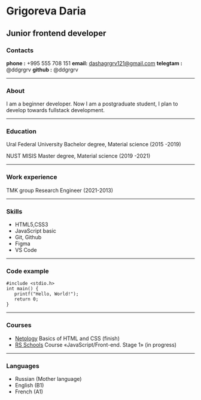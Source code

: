 
# Grigoreva Daria

## Junior frontend developer

### Contacts

__phone :__ +995 555 708 151
__email:__ dashagrgrv121@gmail.com
__telegtam :__ @ddgrgrv
__github :__ @ddgrgrv

---
### About
I am a beginner developer. Now I am a postgraduate student, I plan to develop towards fullstack development.

---
### Education
Ural Federal University
Bachelor degree, Material science
(2015 -2019)

NUST MISIS
Master degree, Material science
(2019 -2021)

---
### Work experience

TMK group
Research Engineer
(2021-2013)

---
### Skills
* HTML5,CSS3
* JavaScript basic
* Git, Github
* Figma
* VS Code

---
### Code example

```
#include <stdio.h>
int main() {
   printf("Hello, World!");
   return 0;
}
```
---
### Courses
* [Netology](www.netology.com) Basics of HTML and CSS (finish) 
* [RS Schools](www.rsschool.com) Course «JavaScript/Front-end. Stage 1» (in progress)

---
### Languages
* Russian (Mother language)
* English (B1)
* French (A1)